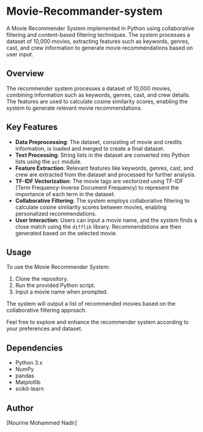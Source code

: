 # Movie-Recommander-system
A Movie Recommender System implemented in Python using collaborative filtering and content-based filtering techniques. The system processes a dataset of 10,000 movies, extracting features such as keywords, genres, cast, and crew information to generate movie recommendations based on user input.


## Overview

The recommender system processes a dataset of 10,000 movies, combining information such as keywords, genres, cast, and crew details. The features are used to calculate cosine similarity scores, enabling the system to generate relevant movie recommendations.

## Key Features

- **Data Preprocessing**: The dataset, consisting of movie and credits information, is loaded and merged to create a final dataset.
- **Text Processing**: String lists in the dataset are converted into Python lists using the `ast` module.
- **Feature Extraction**: Relevant features like keywords, genres, cast, and crew are extracted from the dataset and processed for further analysis.
- **TF-IDF Vectorization**: The movie tags are vectorized using TF-IDF (Term Frequency-Inverse Document Frequency) to represent the importance of each term in the dataset.
- **Collaborative Filtering**: The system employs collaborative filtering to calculate cosine similarity scores between movies, enabling personalized recommendations.
- **User Interaction**: Users can input a movie name, and the system finds a close match using the `difflib` library. Recommendations are then generated based on the selected movie.

## Usage

To use the Movie Recommender System:

1. Clone the repository.
2. Run the provided Python script.
3. Input a movie name when prompted.

The system will output a list of recommended movies based on the collaborative filtering approach.

Feel free to explore and enhance the recommender system according to your preferences and dataset.

## Dependencies

- Python 3.x
- NumPy
- pandas
- Matplotlib
- scikit-learn

## Author

[Nourine Mohammed Nadir]


